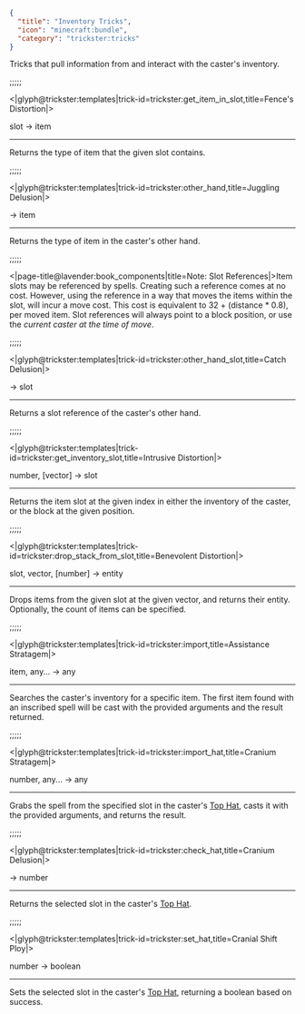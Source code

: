 ```json
{
  "title": "Inventory Tricks",
  "icon": "minecraft:bundle",
  "category": "trickster:tricks"
}
```

Tricks that pull information from and interact with the caster's inventory.

;;;;;

<|glyph@trickster:templates|trick-id=trickster:get_item_in_slot,title=Fence's Distortion|>

slot -> item

---

Returns the type of item that the given slot contains.

;;;;;

<|glyph@trickster:templates|trick-id=trickster:other_hand,title=Juggling Delusion|>

-> item

---

Returns the type of item in the caster's other hand.

;;;;;

<|page-title@lavender:book_components|title=Note: Slot References|>Item slots may be referenced by spells.
Creating such a reference comes at no cost. However, using the reference in a way that moves the items within the slot, will incur a move cost.
This cost is equivalent to 32 + (distance * 0.8), per moved item. Slot references will always point to a block position, or use the *current caster at the time of move*.

;;;;;

<|glyph@trickster:templates|trick-id=trickster:other_hand_slot,title=Catch Delusion|>

-> slot

---

Returns a slot reference of the caster's other hand.

;;;;;

<|glyph@trickster:templates|trick-id=trickster:get_inventory_slot,title=Intrusive Distortion|>

number, [vector] -> slot

---

Returns the item slot at the given index in either the inventory of the caster, or the block at the given position.

;;;;;

<|glyph@trickster:templates|trick-id=trickster:drop_stack_from_slot,title=Benevolent Distortion|>

slot, vector, [number] -> entity

---

Drops items from the given slot at the given vector, and returns their entity. Optionally, the count of items can be specified.

;;;;;

<|glyph@trickster:templates|trick-id=trickster:import,title=Assistance Stratagem|>

item, any... -> any

---

Searches the caster's inventory for a specific item. 
The first item found with an inscribed spell will be cast with the provided arguments and the result returned.

;;;;;

<|glyph@trickster:templates|trick-id=trickster:import_hat,title=Cranium Stratagem|>

number, any... -> any

---

Grabs the spell from the specified slot in the caster's [Top Hat](^trickster:top_hat), casts it with the provided arguments, and returns the result.

;;;;;

<|glyph@trickster:templates|trick-id=trickster:check_hat,title=Cranium Delusion|>

-> number

---

Returns the selected slot in the caster's [Top Hat](^trickster:top_hat).

;;;;;

<|glyph@trickster:templates|trick-id=trickster:set_hat,title=Cranial Shift Ploy|>

number -> boolean

---

Sets the selected slot in the caster's [Top Hat](^trickster:top_hat), returning a boolean based on success.
